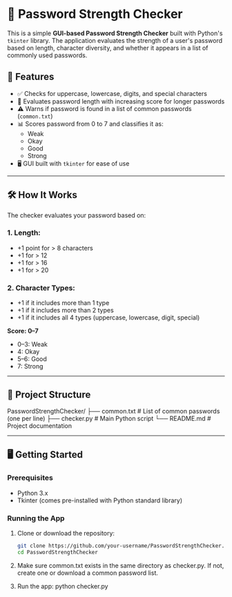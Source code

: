 # 🔐 Password Strength Checker

This is a simple **GUI-based Password Strength Checker** built with Python's `tkinter` library. The application evaluates the strength of a user's password based on length, character diversity, and whether it appears in a list of commonly used passwords.

## 🚀 Features

- ✅ Checks for uppercase, lowercase, digits, and special characters  
- 📏 Evaluates password length with increasing score for longer passwords  
- ⚠️ Warns if password is found in a list of common passwords (`common.txt`)  
- 📊 Scores password from 0 to 7 and classifies it as:
  - Weak  
  - Okay  
  - Good  
  - Strong  
- 🖥️ GUI built with `tkinter` for ease of use

---

## 🛠️ How It Works

The checker evaluates your password based on:

### 1. Length:
- +1 point for > 8 characters  
- +1 for > 12  
- +1 for > 16  
- +1 for > 20  

### 2. Character Types:
- +1 if it includes more than 1 type  
- +1 if it includes more than 2 types  
- +1 if it includes all 4 types (uppercase, lowercase, digit, special)

**Score: 0–7**  
- 0–3: Weak  
- 4: Okay  
- 5–6: Good  
- 7: Strong

---

## 📁 Project Structure

PasswordStrengthChecker/
├── common.txt # List of common passwords (one per line)
├── checker.py # Main Python script
└── README.md # Project documentation


---

## 🖥️ Getting Started

### Prerequisites
- Python 3.x  
- Tkinter (comes pre-installed with Python standard library)

### Running the App

1. Clone or download the repository:
   ```bash
   git clone https://github.com/your-username/PasswordStrengthChecker.git
   cd PasswordStrengthChecker

2.  Make sure common.txt exists in the same directory as checker.py. If not, create one or download a common password list.

3.  Run the app:
    python checker.py


